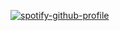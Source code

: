 [![spotify-github-profile](https://spotify-github-profile.kittinanx.com/api/view?uid=31toj3m5rauqrags6bdqpubi2elu&cover_image=true&theme=novatorem&show_offline=false&background_color=cb1515&interchange=false&bar_color=000000&bar_color_cover=false)](https://github.com/kittinan/spotify-github-profile)
